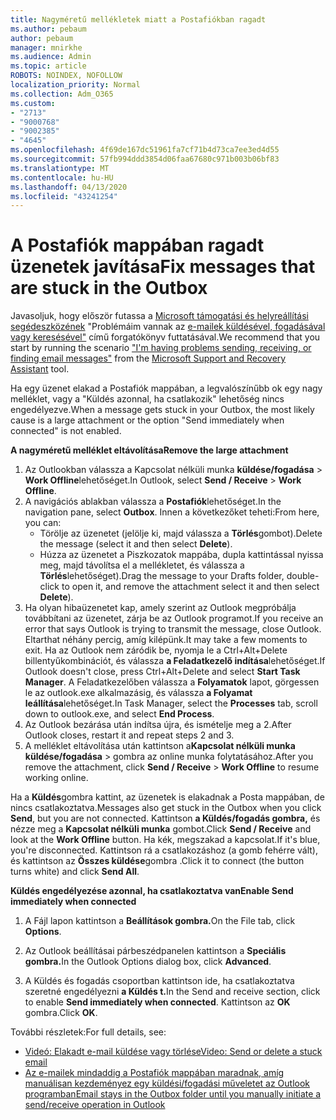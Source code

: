 ```yaml
---
title: Nagyméretű mellékletek miatt a Postafiókban ragadt
ms.author: pebaum
author: pebaum
manager: mnirkhe
ms.audience: Admin
ms.topic: article
ROBOTS: NOINDEX, NOFOLLOW
localization_priority: Normal
ms.collection: Adm_O365
ms.custom:
- "2713"
- "9000768"
- "9002385"
- "4645"
ms.openlocfilehash: 4f69de167dc51961fa7cf71b4d73ca7ee3ed4d55
ms.sourcegitcommit: 57fb994ddd3854d06faa67680c971b003b06bf83
ms.translationtype: MT
ms.contentlocale: hu-HU
ms.lasthandoff: 04/13/2020
ms.locfileid: "43241254"
---
```

# <a name="fix-messages-that-are-stuck-in-the-outbox"></a><span data-ttu-id="505cf-102">A Postafiók mappában ragadt üzenetek javítása</span><span class="sxs-lookup"><span data-stu-id="505cf-102">Fix messages that are stuck in the Outbox</span></span>

<span data-ttu-id="505cf-103">Javasoljuk, hogy először futassa a [Microsoft támogatási és helyreállítási segédeszközének](https://diagnostics.office.com/#/) "Problémáim vannak az [e-mailek küldésével, fogadásával vagy keresésével"](https://aka.ms/SaRA-OutlookSendReceive) című forgatókönyv futtatásával.</span><span class="sxs-lookup"><span data-stu-id="505cf-103">We recommend that you start by running the scenario ["I'm having problems sending, receiving, or finding email messages"](https://aka.ms/SaRA-OutlookSendReceive) from the [Microsoft Support and Recovery Assistant](https://diagnostics.office.com/#/) tool.</span></span>

<span data-ttu-id="505cf-104">Ha egy üzenet elakad a Postafiók mappában, a legvalószínűbb ok egy nagy melléklet, vagy a "Küldés azonnal, ha csatlakozik" lehetőség nincs engedélyezve.</span><span class="sxs-lookup"><span data-stu-id="505cf-104">When a message gets stuck in your Outbox, the most likely cause is a large attachment or the option "Send immediately when connected" is not enabled.</span></span>

<span data-ttu-id="505cf-105">**A nagyméretű melléklet eltávolítása**</span><span class="sxs-lookup"><span data-stu-id="505cf-105">**Remove the large attachment**</span></span>

1. <span data-ttu-id="505cf-106">Az Outlookban válassza a Kapcsolat nélküli munka **küldése/fogadása** > **Work Offline**lehetőséget.</span><span class="sxs-lookup"><span data-stu-id="505cf-106">In Outlook, select **Send / Receive** > **Work Offline**.</span></span> 
2. <span data-ttu-id="505cf-107">A navigációs ablakban válassza a **Postafiók**lehetőséget.</span><span class="sxs-lookup"><span data-stu-id="505cf-107">In the navigation pane, select **Outbox**.</span></span> <span data-ttu-id="505cf-108">Innen a következőket teheti:</span><span class="sxs-lookup"><span data-stu-id="505cf-108">From here, you can:</span></span> 
    - <span data-ttu-id="505cf-109">Törölje az üzenetet (jelölje ki, majd válassza a **Törlés**gombot).</span><span class="sxs-lookup"><span data-stu-id="505cf-109">Delete the message (select it and then select **Delete**).</span></span>
    - <span data-ttu-id="505cf-110">Húzza az üzenetet a Piszkozatok mappába, dupla kattintással nyissa meg, majd távolítsa el a mellékletet, és válassza a **Törlés**lehetőséget).</span><span class="sxs-lookup"><span data-stu-id="505cf-110">Drag the message to your Drafts folder, double-click to open it, and remove the attachment select it and then select **Delete**).</span></span>
3. <span data-ttu-id="505cf-111">Ha olyan hibaüzenetet kap, amely szerint az Outlook megpróbálja továbbítani az üzenetet, zárja be az Outlook programot.</span><span class="sxs-lookup"><span data-stu-id="505cf-111">If you receive an error that says Outlook is trying to transmit the message, close Outlook.</span></span> <span data-ttu-id="505cf-112">Eltarthat néhány percig, amíg kilépünk.</span><span class="sxs-lookup"><span data-stu-id="505cf-112">It may take a few moments to exit.</span></span> <span data-ttu-id="505cf-113">Ha az Outlook nem záródik be, nyomja le a Ctrl+Alt+Delete billentyűkombinációt, és válassza **a Feladatkezelő indítása**lehetőséget.</span><span class="sxs-lookup"><span data-stu-id="505cf-113">If Outlook doesn't close, press Ctrl+Alt+Delete and select **Start Task Manager**.</span></span> <span data-ttu-id="505cf-114">A Feladatkezelőben válassza a **Folyamatok** lapot, görgessen le az outlook.exe alkalmazásig, és válassza **a Folyamat leállítása**lehetőséget.</span><span class="sxs-lookup"><span data-stu-id="505cf-114">In Task Manager, select the **Processes** tab, scroll down to outlook.exe, and select **End Process**.</span></span>
4. <span data-ttu-id="505cf-115">Az Outlook bezárása után indítsa újra, és ismételje meg a 2.</span><span class="sxs-lookup"><span data-stu-id="505cf-115">After Outlook closes, restart it and repeat steps 2 and 3.</span></span> 
5. <span data-ttu-id="505cf-116">A melléklet eltávolítása után kattintson a**Kapcsolat nélküli munka** **küldése/fogadása** > gombra az online munka folytatásához.</span><span class="sxs-lookup"><span data-stu-id="505cf-116">After you remove the attachment, click **Send / Receive** > **Work Offline** to resume working online.</span></span> 

<span data-ttu-id="505cf-117">Ha a **Küldés**gombra kattint, az üzenetek is elakadnak a Posta mappában, de nincs csatlakoztatva.</span><span class="sxs-lookup"><span data-stu-id="505cf-117">Messages also get stuck in the Outbox when you click **Send**, but you are not connected.</span></span> <span data-ttu-id="505cf-118">Kattintson **a Küldés/fogadás gombra,** és nézze meg a **Kapcsolat nélküli munka** gombot.</span><span class="sxs-lookup"><span data-stu-id="505cf-118">Click **Send / Receive** and look at the **Work Offline** button.</span></span> <span data-ttu-id="505cf-119">Ha kék, megszakad a kapcsolat.</span><span class="sxs-lookup"><span data-stu-id="505cf-119">If it's blue, you're disconnected.</span></span> <span data-ttu-id="505cf-120">Kattintson rá a csatlakozáshoz (a gomb fehérre vált), és kattintson az **Összes küldése**gombra .</span><span class="sxs-lookup"><span data-stu-id="505cf-120">Click it to connect (the button turns white) and click **Send All**.</span></span>
 
<span data-ttu-id="505cf-121">**Küldés engedélyezése azonnal, ha csatlakoztatva van**</span><span class="sxs-lookup"><span data-stu-id="505cf-121">**Enable Send immediately when connected**</span></span>
 
1. <span data-ttu-id="505cf-122">A Fájl lapon kattintson a **Beállítások gombra.**</span><span class="sxs-lookup"><span data-stu-id="505cf-122">On the File tab, click **Options**.</span></span>

2. <span data-ttu-id="505cf-123">Az Outlook beállításai párbeszédpanelen kattintson a **Speciális gombra.**</span><span class="sxs-lookup"><span data-stu-id="505cf-123">In the Outlook Options dialog box, click **Advanced**.</span></span>

3. <span data-ttu-id="505cf-124">A Küldés és fogadás csoportban kattintson ide, ha csatlakoztatva szeretné engedélyezni **a Küldés t.**</span><span class="sxs-lookup"><span data-stu-id="505cf-124">In the Send and receive section, click to enable **Send immediately when connected**.</span></span> <span data-ttu-id="505cf-125">Kattintson az **OK** gombra.</span><span class="sxs-lookup"><span data-stu-id="505cf-125">Click **OK**.</span></span>
 
<span data-ttu-id="505cf-126">További részletek:</span><span class="sxs-lookup"><span data-stu-id="505cf-126">For full details, see:</span></span>
- [<span data-ttu-id="505cf-127">Videó: Elakadt e-mail küldése vagy törlése</span><span class="sxs-lookup"><span data-stu-id="505cf-127">Video: Send or delete a stuck email</span></span>](https://support.office.com/article/Video-Send-or-delete-an-email-stuck-in-your-outbox-26d5d34a-4e5f-444a-a9e8-44db04a94dec) 
- [<span data-ttu-id="505cf-128">Az e-mailek mindaddig a Postafiók mappában maradnak, amíg manuálisan kezdeményez egy küldési/fogadási műveletet az Outlook programban</span><span class="sxs-lookup"><span data-stu-id="505cf-128">Email stays in the Outbox folder until you manually initiate a send/receive operation in Outlook</span></span>](https://support.microsoft.com/help/2797572/email-stays-in-the-outbox-folder-until-you-manually-initiate-a-send-re)
